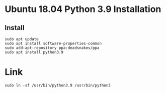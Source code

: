 # Ubuntu 18.04 Python 3.9 Installation

## Install

``` shell
sudo apt update
sudo apt install software-properties-common
sudo add-apt-repository ppa:deadsnakes/ppa
sudo apt install python3.9
```

# Link

``` shell
sudo ln -sf /usr/bin/python3.9 /usr/bin/python3

```